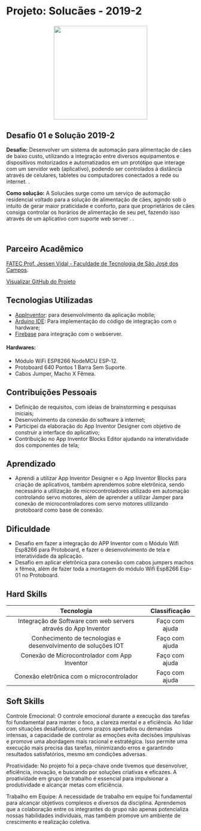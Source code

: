 # Projeto: Solucães - 2019-2

<div align=center>
 <h3></h3>
  <img src="https://github.com/drosan19/Portf-lio/assets/130381620/4e2811c5-ae05-48a2-b80d-42892d309bca" width=250 alt="" />
 
  </div>

## Desafio 01 e Solução 2019-2

<b>Desafio:</b> Desenvolver um sistema de automação para alimentação de cães de baixo custo, utilizando a integração entre diversos equipamentos e dispositivos motorizados e automatizados em um protótipo que interage com um servidor web (aplicativo), podendo ser controlados à distância através de celulares, tabletes ou computadores conectados a rede ou internet. .<br>

<b>Como solução:</b> A Solucães surge como um serviço de automação residencial voltado para a solução de alimentação de cães, agindo sob o intuito de gerar maior praticidade e conforto, para que proprietários de cães consiga controlar os horários de alimentação de seu pet, fazendo isso através de um aplicativo com suporte web server . .<br>
 
<br>

## Parceiro Acadêmico

 [FATEC Prof. Jessen Vidal - Faculdade de Tecnologia de São José dos Campos](http://fatecsjc-prd.azurewebsites.net/).


[Visualizar GitHub do Projeto](https://github.com/caiquesjc/projeto-automatizado-4.0)

## Tecnologias Utilizadas

- [AppInventor](https://appinventor.mit.edu/): para desenvolvimento da aplicação mobile;
- [Arduino IDE](https://www.arduino.cc/en/software): Para implementação do código de integração com o hardware;
- [Firebase](https://firebase.google.com/) para integração com o webserver.

#### Hardwares:

- Módulo WiFi ESP8266 NodeMCU ESP-12.
- Protoboard 640 Pontos 1 Barra Sem Suporte.
- Cabos Jumper, Macho X Fêmea.

## Contribuições Pessoais

- Definição de requisitos, com ideias de brainstorming e pesquisas iniciais;
- Desenvolvimento da conexão do software à internet;
- Participei da elaboração do App Inventor Designer com objetivo de construir a interface do aplicativo;
- Contribuição no App Inventor Blocks Editor ajudando na interatividade dos componentes de tela;

## Aprendizado
- Aprendi a utilizar App Inventor Designer e o App Inventor Blocks para criação de aplicativos, também aprendemos sobre eletrônica, sendo necessário a utilização de microcontroladores utilizado em automação controlando servo motores, além de aprender a utilizar Jamper para conexão de microcontroladores com servo motores utilizando protoboard como base de conexão.

## Dificuldade
- Desafio em fazer a integração do APP Inventor com o Módulo Wifi Esp8266 para Protoboard, e fazer o desenvolvimento de tela e interatividade da aplicação.
- Desafio em aplicar eletrônica para conexão com cabos jumpers machos x fêmea, além de fazer toda a montagem do módulo Wifi Esp8266 Esp-01 no Protoboard.


## Hard Skills

| Tecnologia | Classificação |
| :--------: | :-----------: |
| Integração de Software com web servers através do App Inventor   | Faço com ajuda |
| Conhecimento de tecnologias e desenvolvimento de soluções IOT    | Faço com ajuda |
| Conexão de Microcontrolador com App Inventor | Faço com ajuda |
| Conexão eletrônica com o microcontrolador    | Faço com ajuda |

## Soft Skills

Controle Emocional: O controle emocional durante a execução das tarefas foi fundamental para manter o foco, a clareza mental e a eficiência. Ao lidar com situações desafiadoras, como prazos apertados ou demandas intensas, a capacidade de controlar as emoções evita decisões impulsivas e promove uma abordagem mais racional e estratégica. Isso permite uma execução mais precisa das tarefas, minimizando erros e garantindo resultados satisfatórios, mesmo em condições adversas.

Proatividade: No projeto foi a peça-chave onde tivemos que desenvolver, eficiência, inovação, e buscando por soluções criativas e eficazes. 
A proatividade em grupo de trabalho é essencial para impulsionar a produtividade e alcançar metas com eficiência.

Trabalho em Equipe: A necessidade de trabalho em equipe foi fundamental para alcançar objetivos complexos e diversos da disciplina. Aprendemos que a colaboração entre os integrantes do grupo não apenas potencializa nossas habilidades individuais, mas também promove um ambiente de crescimento e realização coletiva.